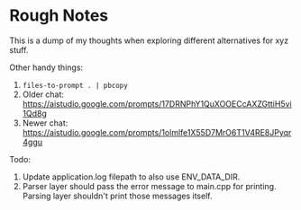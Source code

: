 # Rough Notes

This is a dump of my thoughts when exploring different alternatives for xyz stuff.


Other handy things:
1. `files-to-prompt . | pbcopy`
2. Older chat: https://aistudio.google.com/prompts/17DRNPhY1QuXOOECcAXZGttiH5vi1Qd8g
3. Newer chat: https://aistudio.google.com/prompts/1olmlfe1X55D7MrO6T1V4RE8JPyqr4ggu


Todo:
1. Update application.log filepath to also use ENV_DATA_DIR.
2. Parser layer should pass the error message to main.cpp for printing. Parsing layer shouldn't print those messages itself.
